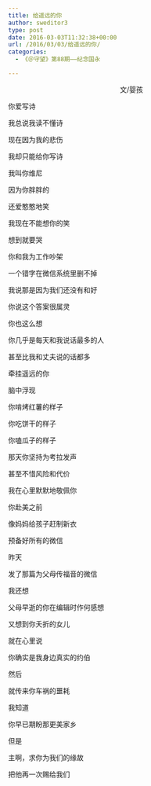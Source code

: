 ```yaml
---
title: 给遥远的你
author: sweditor3
type: post
date: 2016-03-03T11:32:38+00:00
url: /2016/03/03/给遥远的你/
categories:
  - 《＠守望》第88期——纪念国永

---
```

<p style="text-align: center;">
  文/婴孩
</p>

你爱写诗
	  
我总说我读不懂诗
	  
现在因为我的悲伤
	  
我却只能给你写诗 

我叫你维尼
	  
因为你胖胖的
	  
还爱憨憨地笑
	  
我现在不能想你的笑
	  
想到就要哭 

你和我为工作吵架
	  
一个错字在微信系统里删不掉
	  
我说那是因为我们还没有和好
	  
你说这个答案很属灵
	  
你也这么想
	  
你几乎是每天和我说话最多的人
	  
甚至比我和丈夫说的话都多 

牵挂遥远的你
	  
脑中浮现
	  
你啃烤红薯的样子
	  
你吃饼干的样子
	  
你嗑瓜子的样子 

那天你坚持为考拉发声
	  
甚至不惜风险和代价
	  
我在心里默默地敬佩你
	  
你赴美之前
	  
像妈妈给孩子赶制新衣
	  
预备好所有的微信
	  
昨天
	  
发了那篇为父母传福音的微信
	  
我还想
	  
父母早逝的你在编辑时作何感想
	  
又想到你夭折的女儿
	  
就在心里说
	  
你确实是我身边真实的约伯
	  
然后
	  
就传来你车祸的噩耗 

我知道
	  
你早已期盼那更美家乡
	  
但是
	  
主啊，求你为我们的缘故
	  
把他再一次赐给我们